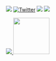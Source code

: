 <a href="#"><img src="https://user-images.githubusercontent.com/32041993/215249744-41454ad2-e8fc-47c0-b21b-9454f6405cf5.png" /></a>
[![Twitter](https://img.shields.io/twitter/url/https/twitter.com/suziebytes.svg?style=social&label=Follow%20%40suziebytes)](https://twitter.com/suziebytes)
![](https://komarev.com/ghpvc/?username=suziebytes)
<a href="#"><img src="https://user-images.githubusercontent.com/32041993/215250163-c60eb488-f54b-44a3-888f-93986033d199.png" /></a>

<a href="https://apps.apple.com/us/app/easy-to-learn-baby-flash-cards/id1665406903">
  <img src="https://user-images.githubusercontent.com/32041993/215249778-a973adb4-621a-4af4-8ec4-adde61cf75ea.png" />
</a>

<a href="https://apps.apple.com/us/app/squat-tracker/id6446610617">
  <img src="https://github.com/suziebytes/suziebytes/assets/32041993/8c5ff408-7c6b-4326-abbe-51142e3b1557" width="100" />
</a>
